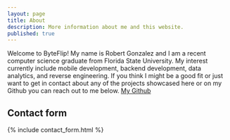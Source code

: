 ```yaml
---
layout: page
title: About
description: More information about me and this website.
published: true
---
```


Welcome to ByteFlip! My name is Robert Gonzalez and I am a recent computer science graduate from Florida State University. My interest currently include mobile development, backend development, data analytics, and reverse engineering. If you think I might be a good fit or just want to get in contact about any of the projects showcased here or on my Github you can reach out to me below. [My Github](https://github.com/labratjazzcat)

## Contact form

{% include contact_form.html %}
